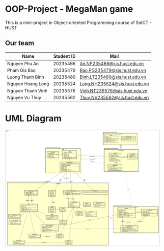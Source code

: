 # OOP-Project - MegaMan game
This is a mini-project in Object-oriented Programming course of SoICT - HUST

## Our team
| Name            | Student ID | Mail                          |
|-----------------|------------|-------------------------------|
| Nguyen Phu An   | 20235466   | An.NP235466@sis.hust.edu.vn   |
| Pham Gia Bao    | 20235479   | Bao.PG235479@sis.hust.edu.vn | 
| Luong Thanh Binh| 20235480   | Binh.LT235480@sis.hust.edu.vn |
| Nguyen Hoang Long| 20235524   | Long.NH235524@sis.hust.edu.vn |  
| Nguyen Thanh Vinh| 20235576   | Vinh.NT235576@sis.hust.edu.vn |
| Nguyen Vu Thuy  | 20235562   | Thuy.NV235562@sis.hust.edu.vn |

# UML Diagram
![UML Diagram](./ClassDiagram1.png)
